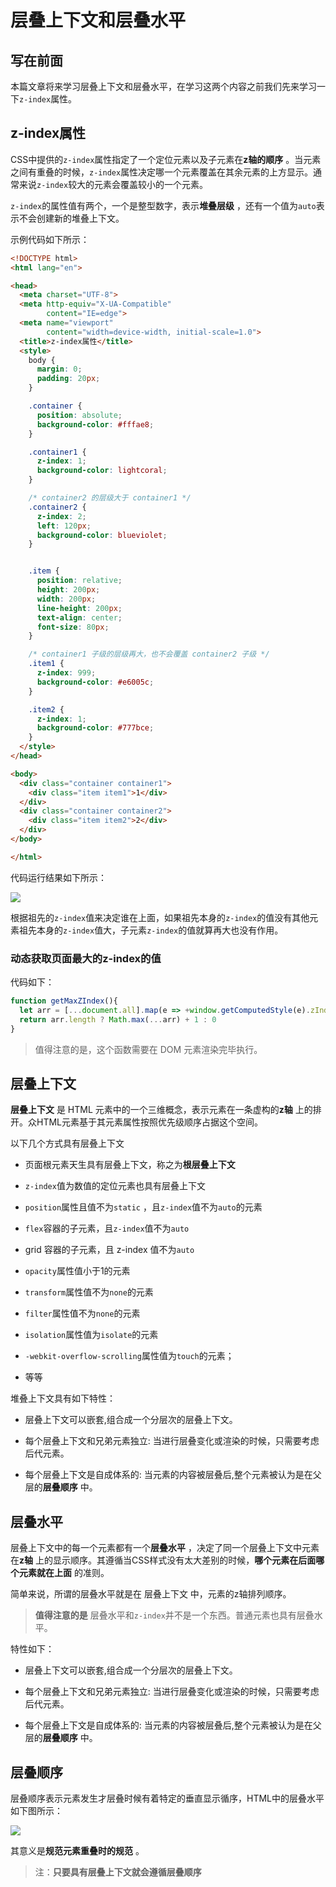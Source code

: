 # 层叠上下文和层叠水平

## 写在前面

本篇文章将来学习层叠上下文和层叠水平，在学习这两个内容之前我们先来学习一下`z-index`属性。

## z-index属性

CSS中提供的`z-index`属性指定了一个定位元素以及子元素在**z轴的顺序** 。当元素之间有重叠的时候，`z-index`属性决定哪一个元素覆盖在其余元素的上方显示。通常来说`z-index`较大的元素会覆盖较小的一个元素。

`z-index`的属性值有两个，一个是整型数字，表示**堆叠层级** ，还有一个值为`auto`表示不会创建新的堆叠上下文。

示例代码如下所示：

```HTML
<!DOCTYPE html>
<html lang="en">

<head>
  <meta charset="UTF-8">
  <meta http-equiv="X-UA-Compatible"
        content="IE=edge">
  <meta name="viewport"
        content="width=device-width, initial-scale=1.0">
  <title>z-index属性</title>
  <style>
    body {
      margin: 0;
      padding: 20px;
    }

    .container {
      position: absolute;
      background-color: #fffae8;
    }

    .container1 {
      z-index: 1;
      background-color: lightcoral;
    }

    /* container2 的层级大于 container1 */
    .container2 {
      z-index: 2;
      left: 120px;
      background-color: blueviolet;
    }


    .item {
      position: relative;
      height: 200px;
      width: 200px;
      line-height: 200px;
      text-align: center;
      font-size: 80px;
    }

    /* container1 子级的层级再大，也不会覆盖 container2 子级 */
    .item1 {
      z-index: 999;
      background-color: #e6005c;
    }

    .item2 {
      z-index: 1;
      background-color: #777bce;
    }
  </style>
</head>

<body>
  <div class="container container1">
    <div class="item item1">1</div>
  </div>
  <div class="container container2">
    <div class="item item2">2</div>
  </div>
</body>

</html>
```


代码运行结果如下所示：

![](image/01_z-index%E5%B1%9E%E6%80%A7.png)

根据祖先的`z-index`值来决定谁在上面，如果祖先本身的`z-index`的值没有其他元素祖先本身的`z-index`值大，子元素`z-index`的值就算再大也没有作用。

### 动态获取页面最大的z-index的值

代码如下：

```JavaScript
function getMaxZIndex(){
  let arr = [...document.all].map(e => +window.getComputedStyle(e).zIndex || 0);
  return arr.length ? Math.max(...arr) + 1 : 0
}
```


> 值得注意的是，这个函数需要在 DOM 元素渲染完毕执行。


## 层叠上下文

**层叠上下文** 是 HTML 元素中的一个三维概念，表示元素在一条虚构的**z轴** 上的排开。众HTML元素基于其元素属性按照优先级顺序占据这个空间。

以下几个方式具有层叠上下文

- 页面根元素天生具有层叠上下文，称之为**根层叠上下文** 

- `z-index`值为数值的定位元素也具有层叠上下文

- `position`属性且值不为`static` ，且`z-index`值不为`auto`的元素

- `flex`容器的子元素，且`z-index`值不为`auto`

- grid 容器的子元素，且 z-index 值不为`auto`

- `opacity`属性值小于1的元素

- `transform`属性值不为`none`的元素

- `filter`属性值不为`none`的元素

- `isolation`属性值为`isolate`的元素

- `-webkit-overflow-scrolling`属性值为`touch`的元素；

- 等等

堆叠上下文具有如下特性：

- 层叠上下文可以嵌套,组合成一个分层次的层叠上下文。

- 每个层叠上下文和兄弟元素独立: 当进行层叠变化或渲染的时候，只需要考虑后代元素。

- 每个层叠上下文是自成体系的: 当元素的内容被层叠后,整个元素被认为是在父层的**层叠顺序** 中。

## 层叠水平

层叠上下文中的每一个元素都有一个**层叠水平** ，决定了同一个层叠上下文中元素在**z轴**  上的显示顺序。其遵循当CSS样式没有太大差别的时候，**哪个元素在后面哪个元素就在上面** 的准则。

简单来说，所谓的层叠水平就是在 层叠上下文 中，元素的z轴排列顺序。

> **值得注意的是** 层叠水平和`z-index`并不是一个东西。普通元素也具有层叠水平。


特性如下：

- 层叠上下文可以嵌套,组合成一个分层次的层叠上下文。

- 每个层叠上下文和兄弟元素独立: 当进行层叠变化或渲染的时候，只需要考虑后代元素。

- 每个层叠上下文是自成体系的: 当元素的内容被层叠后,整个元素被认为是在父层的**层叠顺序** 中。

## 层叠顺序

层叠顺序表示元素发生才层叠时候有着特定的垂直显示循序，HTML中的层叠水平如下图所示：

![](image/seven_stacking_level.png)

其意义是**规范元素重叠时的规范** 。

> 注：**只要具有层叠上下文就会遵循层叠顺序** 


